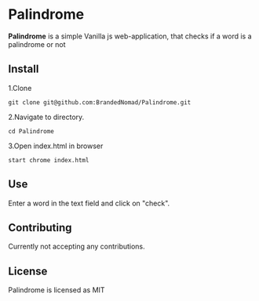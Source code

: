 # Palindrome
**Palindrome** is a simple Vanilla js web-application, that checks if a word is a palindrome or not

## Install

1.Clone

`git clone git@github.com:BrandedNomad/Palindrome.git`

2.Navigate to directory.

`cd Palindrome`

3.Open index.html in browser

`start chrome index.html`

## Use

Enter a word in the text field and click on "check".

## Contributing

Currently not accepting any contributions.

## License

Palindrome is licensed as MIT
